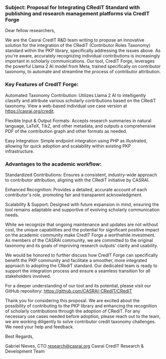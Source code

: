 ### Subject: Proposal for Integrating CRediT Standard with publishing and research management platforms via CredIT Forge

Dear fellow researchers,

We are the Casrai CredIT R&D team writing to propose an innovative solution for the integration of the CRediT (Contributor Roles Taxonomy) standard within the PKP library, specifically addressing the issues above. As you're aware, accurately recognizing individual contributions is increasingly important in scholarly communications. Our tool, CredIT Forge, leverages the powerful Llama 2 AI model from Meta, trained specifically on contributor taxonomy, to automate and streamline the process of contributor attribution.

### Key Features of CredIT Forge:

Automated Taxonomy Contribution: Utilizes Llama 2 AI to intelligently classify and attribute various scholarly contributions based on the CRediT taxonomy. View a web-based individual use case version at https://casrai.org/credit.

Flexible Input & Output Formats: Accepts research summaries in natural language, LaTeX, TikZ, and other metadata, and outputs a comprehensive PDF of the contribution graph and other formats as needed.

Easy Integration: Simple endpoint integration using PHP as illustrated, allowing for quick adoption and scalability within existing PKP infrastructure.

### Advantages to the academic workflow:

Standardized Contributions: Ensures a consistent, industry-wide approach to contributor attribution, aligning with the CRediT initiative by CASRAI.

Enhanced Recognition: Provides a detailed, accurate account of each contributor's role, promoting fair and transparent acknowledgment.

Scalability & Support: Designed with future expansion in mind, ensuring the tool remains adaptable and supportive of evolving scholarly communication needs.

While we recognize that ongoing maintenance and updates are not without cost, the unique capabilities and the potential for significant positive impact on the academic community make CredIT Forge a worthwhile investment. As members of the CASRAI community, we are committed to the original taxonomy and its goals of improving research outputs' clarity and usability.

We would be honored to further discuss how CredIT Forge can specifically benefit the PKP community and facilitate a smoother, more integrated approach to adopting the CRediT standard. Our dedicated team is ready to support the integration process and ensure a seamless transition for all stakeholders involved.

For a deeper understanding of our tool and its potential, please visit our GitHub repository: https://github.com/CASRAI-CRedIT/CRedIT

Thank you for considering this proposal. We are excited about the possibility of contributing to the PKP library and enhancing the recognition of scholarly contributions through the adoption of CRediT. For any necessary use cases needed before adoption, please reach out to the team, we are working diligently to solve contributor credit taxonomy challenges. We need your help and feedback.

Best Regards,

Gabriel Nieves, CTO
research@casrai.org
Casrai CredIT Research & Development Team
